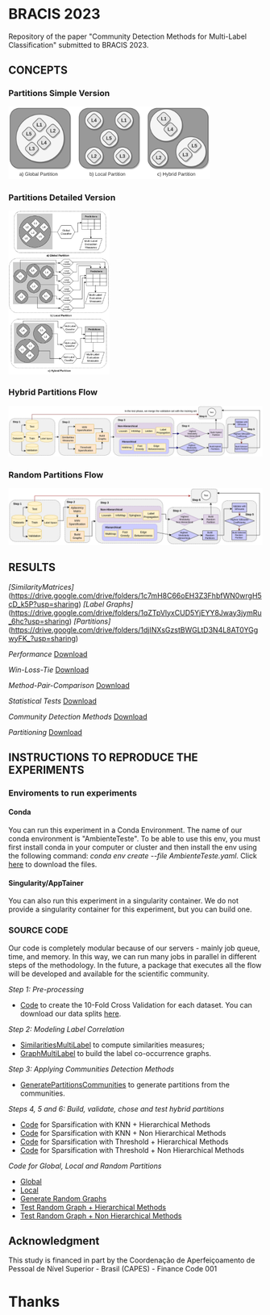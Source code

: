 # BRACIS 2023

Repository of the paper "Community Detection Methods for Multi-Label Classification" submitted to BRACIS 2023.

## CONCEPTS

### Partitions Simple Version
<img src="https://github.com/cissagatto/Bracis2023/blob/main/Figures/partitions-concept.png" width="400">

### Partitions Detailed Version
<img src="https://github.com/cissagatto/Bracis2023/blob/main/Figures/partitions-concept-detailed.png" width="200">

### Hybrid Partitions Flow
<img src="https://github.com/cissagatto/Bracis2023/blob/main/Figures/HPML-C.png" width="600">

### Random Partitions Flow
<img src="https://github.com/cissagatto/Bracis2023/blob/main/Figures/Random-Graphs-Communities.png" width="600">

## RESULTS

*[SimilarityMatrices]*(https://drive.google.com/drive/folders/1c7mH8C66oEH3Z3FhbfWN0wrgH5cD_k5P?usp=sharing)
*[Label Graphs]*(https://drive.google.com/drive/folders/1qZTpVlyxCUD5YjEYY8Jway3jymRu_6hc?usp=sharing)
*[Partitions]*(https://drive.google.com/drive/folders/1djINXsGzstBWGLtD3N4L8AT0YGgwyFK_?usp=sharing)

*Performance*
[Download](https://drive.google.com/drive/folders/1goyeMk2fFNJFWwyeETeeiw6xHwmjH4ve?usp=sharing)

*Win-Loss-Tie*
[Download](https://drive.google.com/drive/folders/1sW3PgvywMkmolxxWFVB7JaO8qr12_uDB?usp=sharing)

*Method-Pair-Comparison*
[Download](https://drive.google.com/drive/folders/1ImTaRPQPIjyjN2a0gisN3ewAP7uKNsCk?usp=sharing)

*Statistical Tests*
[Download](https://drive.google.com/drive/folders/17sYG_t772k3xYzA_SZOdK97ccTIbnE4u?usp=sharing)

*Community Detection Methods*
[Download](https://drive.google.com/drive/folders/1lrgzd2Vu2rsSnvOSHr9dfwtv_QsM433c?usp=sharing)

*Partitioning*
[Download](https://drive.google.com/drive/folders/18F6_DiGzZMlLnjkoK1uK0b5qAvcrdO99?usp=sharing)


## INSTRUCTIONS TO REPRODUCE THE EXPERIMENTS

### Enviroments to run experiments

#### Conda
You can run this experiment in a Conda Environment. The name of our conda environment is "AmbienteTeste". To be able to use this env, you must first install conda in your computer or cluster and then install the env using the following command: *conda env create --file AmbienteTeste.yaml*. Click [here](https://drive.google.com/drive/folders/1OGwZi8gPuoUF_DIshz7XsGIUurmQgKXe?usp=sharing) to download the files.


#### Singularity/AppTainer
You can also run this experiment in a singularity container. We do not provide a singularity container for this experiment, but you can build one. 


### SOURCE CODE
Our code is completely modular because of our servers - mainly job queue, time, and memory. In this way, we can run many jobs in parallel in different steps of the methodology. In the future, a package that executes all the flow will be developed and available for the scientific community.

*Step 1: Pre-processing*
- [Code]() to create the 10-Fold Cross Validation for each dataset. You can download our data splits [here](https://drive.google.com/drive/folders/16t1rRptgULrM20IFItC_HlPJrmFZbIzH?usp=sharing). 

*Step 2: Modeling Label Correlation*
- [SimilaritiesMultiLabel](https://drive.google.com/file/d/1Gq5YuReKkbrGE0lGMii671qAdvKRi5jF/view?usp=sharing) to compute similarities measures;
- [GraphMultiLabel](https://drive.google.com/file/d/1C9WLZtoYuk6RW1397iwPH9p2ytOVQSme/view?usp=sharing) to build the label co-occurrence graphs.

*Step 3: Applying Communities Detection Methods*
- [GeneratePartitionsCommunities]() to generate partitions from the communities.

*Steps 4, 5 and 6: Build, validate, chose and test hybrid partitions*
- [Code]() for Sparsification with KNN + Hierarchical Methods 
- [Code]() for Sparsification with KNN + Non Hierarchical Methods
- [Code]() for Sparsification with Threshold + Hierarchical Methods
- [Code]() for Sparsification with Threshold + Non Hierarchical Methods

*Code for Global, Local and Random Partitions*
- [Global]()
- [Local]()
- [Generate Random Graphs]()
- [Test Random Graph + Hierarchical Methods]()
- [Test Random Graph + Non Hierarchical Methods]()


## Acknowledgment
This study is financed in part by the Coordenação de Aperfeiçoamento de Pessoal de Nível Superior - Brasil (CAPES) - Finance Code 001

# Thanks
